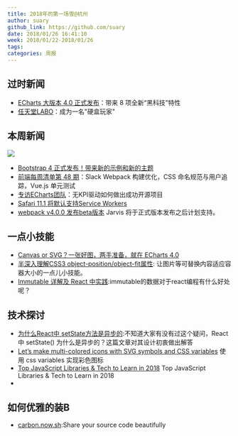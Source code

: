 ```yaml
---
title: 2018年的第一场雪@杭州
author: suary
github_link: https://github.com/suary
date: 2018/01/26 16:41:10
week: 2018/01/22-2018/01/26
tags:
categories: 周报
---
```

## 过时新闻
- [ECharts 大版本 4.0 正式发布](https://mp.weixin.qq.com/s/cuQfWVNkOj0O4SC9uBl-vw)：带来 8 项全新“黑科技”特性
- [任天堂LABO](http://www.yystv.cn/p/2406)：成为一名"硬盒玩家"

## 本周新闻
 ![](https://static.oschina.net/uploads/space/2018/0119/083503_aTpn_2720166.jpeg)
- [Bootstrap 4 正式发布！带来新的示例和新的主题](https://www.oschina.net/news/92573/bootstrap-4-0-0-released)
- [前端每周清单第 48 期](https://zhuanlan.zhihu.com/p/33185341)：Slack Webpack 构建优化，CSS 命名规范与用户追踪，Vue.js 单元测试
- [专访ECharts团队](https://zhuanlan.zhihu.com/p/33260215)：无KPI驱动如何做出成功开源项目
- [Safari 11.1 将默认支持Service Workers](https://mp.weixin.qq.com/s?__biz=MzA5NzMzMzYyMA==&amp;mid=2651247002&amp;idx=1&amp;sn=e4c9585a547f301ae54a61ae008408de&amp;chksm=8b500981bc278097355ac6556d45492113fa8de62c30e31e1c13ca927f84cfa66f3278fa4afe&amp;mpshare=1&amp;scene=1&amp;srcid=0127C5L0D8krrI99QU4lQCzP#)
- [webpack v4.0.0 发布beta版本](https://github.com/webpack/webpack/releases/tag/v4.0.0-beta.0) Jarvis 将于正式版本发布之后计划支持。

## 一点小技能
- [Canvas or SVG？一张好图，两手准备，就在 ECharts 4.0](http://blog.csdn.net/wgl3k77y9fr1k61t1as/article/details/79184751)
- [半深入理解CSS3 object-position/object-fit属性](http://www.zhangxinxu.com/wordpress/2015/03/css3-object-position-object-fit/): 让图片等可替换内容适应容器大小的一点儿小技能。
- [Immutable 详解及 React 中实践](https://github.com/camsong/blog/issues/3):immutable的数据对于react编程有什么好处呢？

## 技术探讨

- [为什么React中 setState方法是异步的](https://segmentfault.com/a/1190000013040438):不知道大家有没有过这个疑问，React 中 setState() 为什么是异步的？这篇文章对其设计初衷做出解答
- [Let’s make multi-colored icons with SVG symbols and CSS variables](https://medium.freecodecamp.org/lets-make-your-svg-symbol-icons-multi-colored-with-css-variables-cddd1769fca4) 使用 css variables 实现彩色图标
- [Top JavaScript Libraries & Tech to Learn in 2018](https://medium.com/javascript-scene/top-javascript-libraries-tech-to-learn-in-2018-c38028e028e6) Top JavaScript Libraries & Tech to Learn in 2018
- 

## 如何优雅的装B

- [carbon.now.sh](https://carbon.now.sh/?bg=rgba(171,%20184,%20195,%201)&t=cobalt&l=auto&ds=true&wc=true&wa=true&pv=48px&ph=32px&ln=false):Share your source code beautifully

